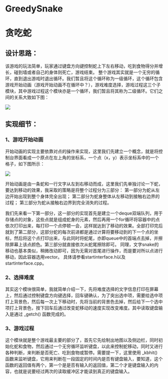 # GreedySnake

# 贪吃蛇

## 设计思路：

该游戏的玩法简单，玩家通过键盘方向键控制蛇上下左右移动，吃到食物得分并增长，碰到墙或者自己的身体则死亡，游戏结束。
整个游戏其实就是一个无穷的循环，直到退出游戏时退出循环。我们暂且将这个循环称为一级循环，这个循环包含游戏开始动画（游戏开始动画不在循环中？），游戏难度选择，游戏过程这三个子模块，其中游戏过程这个模块亦是一个循环，我们暂且将其称为二级循环。它们之间的关系大致如下图：

![](https://github.com/crossoverpptx/C-Projects/tree/main/05%20GreedySnake/Snipaste_2022-01-30_18-43-16.png)

## 实现细节：

### 1、游戏开始动画

开始动画的实现主要依靠对点的操作来实现，这里我们先建立一个概念，就是将控制台界面看成一个原点在左上角的坐标系，一个点（x，y）表示坐标系中的一个格子，如下图所示：

![](https://github.com/crossoverpptx/C-Projects/tree/main/05%20GreedySnake/Snipaste_2022-01-30_18-55-25.png)

开始动画是由一条蛇和一行文字从左到右移动而成，这里我们先单独讨论一下蛇，要达到移动的效果，我采取的策略是将整个过程分为三部分：
第一部分为蛇从左边开始出现到整个身体完全出现；
第二部分为蛇身整体从左移动到接触右边界的过程；
第三部分为蛇从接触右边界到完全消失的过程。

我们先来看一下第一部分，这一部分的实现首先是建立一个deque双端队列，用于存储点的对象，这些点就是组成蛇身的元素，然后再用一个for循环将容器中的点依次打印出来，每打印一个点停顿一会，这样就达到了移动的效果。全部打印完后就到了第二部分，这部分蛇的每次前进都是通过计算将要移动到的下一个点的坐标，然后将这个点打印出来，与此同时将蛇尾，亦即queue中的首端点去掉，并擦除屏幕上该点颜色。第三部分就直接依次从蛇尾擦除即可。
同理，文字snake的移动也基本类似，稍微改动即可，因为无需对首尾进行操作，而是要对所以点进行移动，因此容器选用vector。
具体请参看startinterface.h以及startinterface.cpp。

### 2、选择难度

其实这个模块很简单，我就简单介绍一下，先将难度选择的文字信息打印在屏幕上，然后通过控制键盘方向键选择，回车键确认，为了突出选中项，需要给选中项打上背景色，然后每一次上下移动时，先将当前的背景色去掉，然后给下一个选中项打上背景色，按下回车后通过改变蛇移动的速度实现改变难度。其中读取键盘输入是通过 _getch() 函数完成的。

### 3、游戏过程

这个模块就是整个游戏最主要的部分了，首先它先绘制出地图以及侧边栏，同时初始化蛇和食物，然后通过一个无穷循环监听键盘，以此来控制蛇移动，同时又进行各种判断，来判断是否死亡、吃到食物或暂停。需要提一下，这里使用 _kbhit() 函数来监听键盘，它用来判断在一段固定的时间内是否有键盘输入，要知道，这个函数的返回值有两个，第一个是是否有输入的返回值，第二个才是键盘输入的内容，也就是说要经过两次的读取缓冲区才能读到真正的键盘输入。
